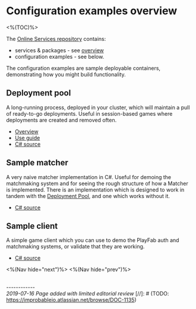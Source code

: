 # Configuration examples overview
<%(TOC)%>

The [Online Services repository](http://github.com/spatialos/online-services) contains:

* services & packages - see [overview]({{urlRoot}}/content/services-packages/services-intro)
* configuration examples - see below.

The configuration examples are sample deployable containers, demonstrating how you might build functionality.

## Deployment pool

A long-running process, deployed in your cluster, which will maintain a pull of ready-to-go deployments. Useful in session-based games where deployments are created and removed often.

- [Overview]({{urlRoot}}/content/configuration-examples/deployment-pool/overview)
- [Use guide]({{urlRoot}}/content/configuration-examples/deployment-pool/usage)
- [C# source](http://github.com/spatialos/online-services/tree/master/services/csharp/DeploymentPool)

## Sample matcher

A very naive matcher implementation in C#. Useful for demoing the matchmaking system and for seeing the rough structure of how a Matcher is implemented. There is an implementation which is designed to work in tandem with the [Deployment Pool]({{urlRoot}}/content/configuration-examples/deployment-pool/overview), and one which works without it.

- [C# source](http://github.com/spatialos/online-services/tree/master/services/csharp/SampleMatcher)

## Sample client

A simple game client which you can use to demo the PlayFab auth and matchmaking systems, or validate that they are working.

- [C# source](http://github.com/spatialos/online-services/tree/master/services/csharp/SampleClient)

<%(Nav hide="next")%>
<%(Nav hide="prev")%>

<br/>------------<br/>
_2019-07-16 Page added with limited editorial review_
[//]: # (TODO: https://improbableio.atlassian.net/browse/DOC-1135)